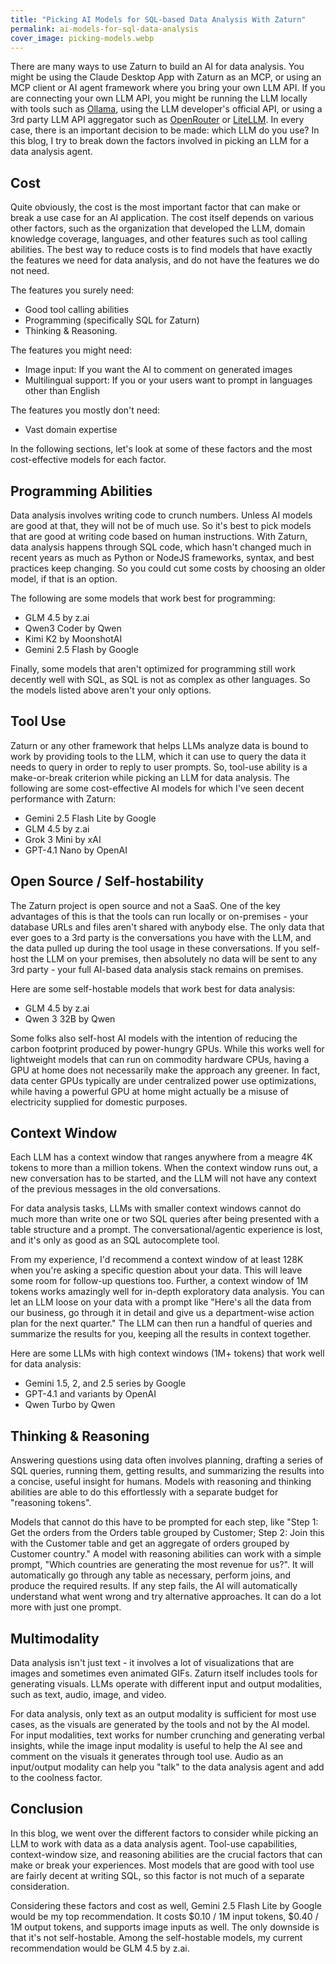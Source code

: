 ```yaml
---
title: "Picking AI Models for SQL-based Data Analysis With Zaturn"
permalink: ai-models-for-sql-data-analysis
cover_image: picking-models.webp
---
```


There are many ways to use Zaturn to build an AI for data analysis. You might be using the Claude Desktop App with Zaturn as an MCP, or using an MCP client or AI agent framework where you bring your own LLM API. If you are connecting your own LLM API, you might be running the LLM locally with tools such as [Ollama](https://ollama.com), using the LLM developer's official API, or using a 3rd party LLM API aggregator such as [OpenRouter](https://openrouter.ai/) or [LiteLLM](https://www.litellm.ai/). In every case, there is an important decision to be made: which LLM do you use? In this blog, I try to break down the factors involved in picking an LLM for a data analysis agent.

## Cost

Quite obviously, the cost is the most important factor that can make or break a use case for an AI application. The cost itself depends on various other factors, such as the organization that developed the LLM, domain knowledge coverage, languages, and other features such as tool calling abilities. The best way to reduce costs is to find models that have exactly the features we need for data analysis, and do not have the features we do not need.

The features you surely need: 
- Good tool calling abilities
- Programming (specifically SQL for Zaturn)
- Thinking & Reasoning.

The features you might need:
- Image input: If you want the AI to comment on generated images
- Multilingual support: If you or your users want to prompt in languages other than English

The features you mostly don't need:
- Vast domain expertise

In the following sections, let's look at some of these factors and the most cost-effective models for each factor.

## Programming Abilities

Data analysis involves writing code to crunch numbers. Unless AI models are good at that, they will not be of much use. So it's best to pick models that are good at writing code based on human instructions. With Zaturn, data analysis happens through SQL code, which hasn't changed much in recent years as much as Python or NodeJS frameworks, syntax, and best practices keep changing. So you could cut some costs by choosing an older model, if that is an option.

The following are some models that work best for programming:
- GLM 4.5 by z.ai
- Qwen3 Coder by Qwen
- Kimi K2 by MoonshotAI
- Gemini 2.5 Flash by Google

Finally, some models that aren't optimized for programming still work decently well with SQL, as SQL is not as complex as other languages. So the models listed above aren't your only options.

## Tool Use

Zaturn or any other framework that helps LLMs analyze data is bound to work by providing tools to the LLM, which it can use to query the data it needs to query in order to reply to user prompts. So, tool-use ability is a make-or-break criterion while picking an LLM for data analysis. The following are some cost-effective AI models for which I've seen decent performance with Zaturn:

- Gemini 2.5 Flash Lite by Google
- GLM 4.5 by z.ai
- Grok 3 Mini by xAI
- GPT-4.1 Nano by OpenAI

## Open Source / Self-hostability

The Zaturn project is open source and not a SaaS. One of the key advantages of this is that the tools can run locally or on-premises - your database URLs and files aren't shared with anybody else. The only data that ever goes to a 3rd party is the conversations you have with the LLM, and the data pulled up during the tool usage in these conversations. If you self-host the LLM on your premises, then absolutely no data will be sent to any 3rd party - your full AI-based data analysis stack remains on premises.

Here are some self-hostable models that work best for data analysis:
- GLM 4.5 by z.ai
- Qwen 3 32B by Qwen

Some folks also self-host AI models with the intention of reducing the carbon footprint produced by power-hungry GPUs. While this works well for lightweight models that can run on commodity hardware CPUs, having a GPU at home does not necessarily make the approach any greener. In fact, data center GPUs typically are under centralized power use optimizations, while having a powerful GPU at home might actually be a misuse of electricity supplied for domestic purposes.

## Context Window

Each LLM has a context window that ranges anywhere from a meagre 4K tokens to more than a million tokens. When the context window runs out, a new conversation has to be started, and the LLM will not have any context of the previous messages in the old conversations. 

For data analysis tasks, LLMs with smaller context windows cannot do much more than write one or two SQL queries after being presented with a table structure and a prompt. The conversational/agentic experience is lost, and it's only as good as an SQL autocomplete tool. 

From my experience, I'd recommend a context window of at least 128K when you're asking a specific question about your data. This will leave some room for follow-up questions too. Further, a context window of 1M tokens works amazingly well for in-depth exploratory data analysis. You can let an LLM loose on your data with a prompt like "Here's all the data from our business, go through it in detail and give us a department-wise action plan for the next quarter." The LLM can then run a handful of queries and summarize the results for you, keeping all the results in context together.

Here are some LLMs with high context windows (1M+ tokens) that work well for data analysis:

- Gemini 1.5, 2, and 2.5 series by Google
- GPT-4.1 and variants by OpenAI
- Qwen Turbo by Qwen

## Thinking & Reasoning

Answering questions using data often involves planning, drafting a series of SQL queries, running them, getting results, and summarizing the results into a concise, useful insight for humans. Models with reasoning and thinking abilities are able to do this effortlessly with a separate budget for "reasoning tokens".

Models that cannot do this have to be prompted for each step, like "Step 1: Get the orders from the Orders table grouped by Customer; Step 2: Join this with the Customer table and get an aggregate of orders grouped by Customer country." A model with reasoning abilities can work with a simple prompt, "Which countries are generating the most revenue for us?". It will automatically go through any table as necessary, perform joins, and produce the required results. If any step fails, the AI will automatically understand what went wrong and try alternative approaches. It can do a lot more with just one prompt.

## Multimodality

Data analysis isn't just text - it involves a lot of visualizations that are images and sometimes even animated GIFs. Zaturn itself includes tools for generating visuals. LLMs operate with different input and output modalities, such as text, audio, image, and video.

For data analysis, only text as an output modality is sufficient for most use cases, as the visuals are generated by the tools and not by the AI model. For input modalities, text works for number crunching and generating verbal insights, while the image input modality is useful to help the AI see and comment on the visuals it generates through tool use. Audio as an input/output modality can help you "talk" to the data analysis agent and add to the coolness factor.

## Conclusion

In this blog, we went over the different factors to consider while picking an LLM to work with data as a data analysis agent. Tool-use capabilities, context-window size, and reasoning abilities are the crucial factors that can make or break your experiences. Most models that are good with tool use are fairly decent at writing SQL, so this factor is not much of a separate consideration.

Considering these factors and cost as well, Gemini 2.5 Flash Lite by Google would be my top recommendation. It costs $0.10 / 1M input tokens, $0.40 / 1M output tokens, and supports image inputs as well. The only downside is that it's not self-hostable. Among the self-hostable models, my current recommendation would be GLM 4.5 by z.ai.

